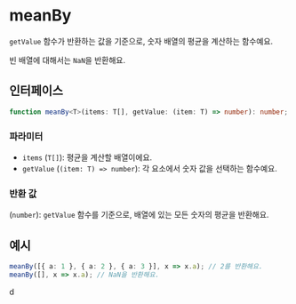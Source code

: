 # meanBy

`getValue` 함수가 반환하는 값을 기준으로, 숫자 배열의 평균을 계산하는 함수예요.

빈 배열에 대해서는 `NaN`을 반환해요.

## 인터페이스

```typescript
function meanBy<T>(items: T[], getValue: (item: T) => number): number;
```

### 파라미터

- `items` (`T[]`): 평균을 계산할 배열이에요.
- `getValue` (`(item: T) => number`): 각 요소에서 숫자 값을 선택하는 함수예요.

### 반환 값

(`number`): `getValue` 함수를 기준으로, 배열에 있는 모든 숫자의 평균을 반환해요.

## 예시

```typescript
meanBy([{ a: 1 }, { a: 2 }, { a: 3 }], x => x.a); // 2를 반환해요.
meanBy([], x => x.a); // NaN을 반환해요.
```

d
